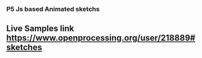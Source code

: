 ### P5 Js based Animated sketchs
## Live Samples link https://www.openprocessing.org/user/218889#sketches